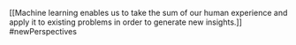 

[[Machine learning enables us to take the sum of our human experience and apply it to existing problems in order to generate new insights.]]
#newPerspectives 